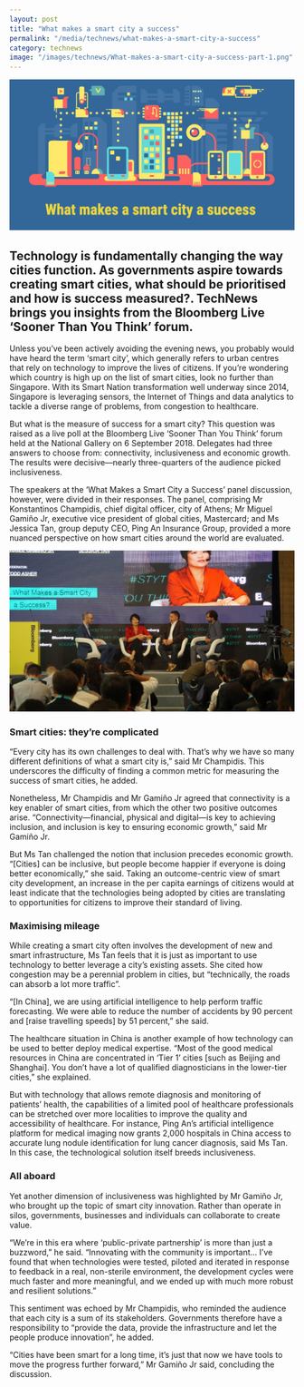 ```yaml
---
layout: post
title: "What makes a smart city a success"
permalink: "/media/technews/what-makes-a-smart-city-a-success"
category: technews
image: "/images/technews/What-makes-a-smart-city-a-success-part-1.png"
---
```


![What makes a smart city a success](/images/technews/What-makes-a-smart-city-a-success-part-1.png)

Technology is fundamentally changing the way cities function. As governments aspire towards creating smart cities, what should be prioritised and how is success measured?. TechNews brings you insights from the Bloomberg Live ‘Sooner Than You Think’ forum. 
---

Unless you’ve been actively avoiding the evening news, you probably would have heard the term ‘smart city’, which generally refers to urban centres that rely on technology to improve the lives of citizens. If you’re wondering which country is high up on the list of smart cities, look no further than Singapore. With its Smart Nation transformation well underway since 2014, Singapore is leveraging sensors, the Internet of Things and data analytics to tackle a diverse range of problems, from congestion to healthcare.

But what is the measure of success for a smart city? This question was raised as a live poll at the Bloomberg Live ‘Sooner Than You Think’ forum held at the National Gallery on 6 September 2018. Delegates had three answers to choose from: connectivity, inclusiveness and economic growth. The results were decisive—nearly three-quarters of the audience picked inclusiveness.

The speakers at the ‘What Makes a Smart City a Success’ panel discussion, however, were divided in their responses. The panel, comprising Mr Konstantinos Champidis, chief digital officer, city of Athens; Mr Miguel Gamiño Jr, executive vice president of global cities, Mastercard; and Ms Jessica Tan, group deputy CEO, Ping An Insurance Group, provided a more nuanced perspective on how smart cities around the world are evaluated.

![TechNews Bloomberg What Makes a Smart City a Success’ panel discussion](/images/technews/What-makes-a-smart-city-a-success-part-2.png)

### **Smart cities: they’re complicated**

“Every city has its own challenges to deal with. That’s why we have so many different definitions of what a smart city is,” said Mr Champidis. This underscores the difficulty of finding a common metric for measuring the success of smart cities, he added. 

Nonetheless, Mr Champidis and Mr Gamiño Jr agreed that connectivity is a key enabler of smart cities, from which the other two positive outcomes arise. “Connectivity—financial, physical and digital—is key to achieving inclusion, and inclusion is key to ensuring economic growth,” said Mr Gamiño Jr.

But Ms Tan challenged the notion that inclusion precedes economic growth. “[Cities] can be inclusive, but people become happier if everyone is doing better economically,” she said. Taking an outcome-centric view of smart city development, an increase in the per capita earnings of citizens would at least indicate that the technologies being adopted by cities are translating to opportunities for citizens to improve their standard of living.

### **Maximising mileage**

While creating a smart city often involves the development of new and smart infrastructure, Ms Tan feels that it is just as important to use technology to better leverage a city’s existing assets. She cited how congestion may be a perennial problem in cities, but “technically, the roads can absorb a lot more traffic”.

“[In China], we are using artificial intelligence to help perform traffic forecasting. We were able to reduce the number of accidents by 90 percent and [raise travelling speeds] by 51 percent,” she said.

The healthcare situation in China is another example of how technology can be used to better deploy medical expertise. “Most of the good medical resources in China are concentrated in ‘Tier 1’ cities [such as Beijing and Shanghai]. You don’t have a lot of qualified diagnosticians in the lower-tier cities,” she explained.

But with technology that allows remote diagnosis and monitoring of patients’ health, the capabilities of a limited pool of healthcare professionals can be stretched over more localities to improve the quality and accessibility of healthcare. For instance, Ping An’s artificial intelligence platform for medical imaging now grants 2,000 hospitals in China access to accurate lung nodule identification for lung cancer diagnosis, said Ms Tan. In this case, the technological solution itself breeds inclusiveness.

### **All aboard**

Yet another dimension of inclusiveness was highlighted by Mr Gamiño Jr, who brought up the topic of smart city innovation. Rather than operate in silos, governments, businesses and individuals can collaborate to create value.

“We’re in this era where ‘public-private partnership’ is more than just a buzzword,” he said. “Innovating with the community is important… I’ve found that when technologies were tested, piloted and iterated in response to feedback in a real, non-sterile environment, the development cycles were much faster and more meaningful, and we ended up with much more robust and resilient solutions.”

This sentiment was echoed by Mr Champidis, who reminded the audience that each city is a sum of its stakeholders. Governments therefore have a responsibility to “provide the data, provide the infrastructure and let the people produce innovation”, he added.

“Cities have been smart for a long time, it’s just that now we have tools to move the progress further forward,” Mr Gamiño Jr said, concluding the discussion.
